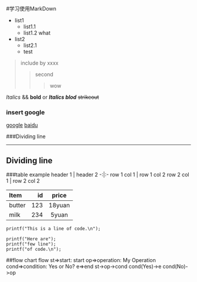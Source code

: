 #学习使用MarkDown

- list1
    - list1.1
    - list1.2   what
- list2
    - list2.1
    -    test

> include by xxxx
>> second
>>> wow

*Italics* && **bold**
or ***Italics blod***
~~strikeout~~

### insert google
[google](https://www.google.com.hk/)
[baidu](https://www.baidu.com)

###Dividing line
***
Dividing line
---

###table example
 header 1 | header 2
-:|:-
row 1 col 1 | row 1 col 2
row 2 col 1 | row 2 col 2

|Item     |id   |price   |
|:--------|----:|:------:|
|butter   |123  |18yuan  |
|milk     |234  |5yuan   |

`printf("This is a line of code.\n");`

```
printf("Here are");
printf("few line");
printf("of code.\n");
```

##flow chart
flow
st=>start: start
op=>operation: My Operation
cond=>condition: Yes or No?
e=>end
st->op->cond
cond(Yes)->e
cond(No)->op

